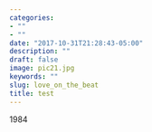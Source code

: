 ```yaml
---
categories:
- ""
- ""
date: "2017-10-31T21:28:43-05:00"
description: ""
draft: false
image: pic21.jpg
keywords: ""
slug: love_on_the_beat
title: test
---
```


1984